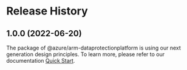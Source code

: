 # Release History
    
## 1.0.0 (2022-06-20)

The package of @azure/arm-dataprotectionplatform is using our next generation design principles. To learn more, please refer to our documentation [Quick Start](https://aka.ms/js-track2-quickstart).
